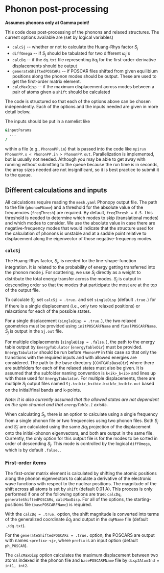 # Phonon post-processing

**Assumes phonons only at Gamma point!** 

This code does post-processing of the phonons and relaxed structures. The current options available are (set by logical variables)
* `calcSj` -- whether or not to calculate the Huang-Rhys factor $S_j$
* `diffOmega` -- if $S_j$ should be tabulated for two different $\omega_j$'s
* `calcDq` -- if the `dq.txt` file representing $\delta q_j$ for the first-order-derivative displacements should be output
* `generateShiftedPOSCARs` -- if POSCAR files shifted from given equilibium positions along the phonon modes should be output. These are used to get the first-order matrix element.
* `calcMaxDisp` -- if the maximum displacement across modes between a pair of atoms given a `shift` should be calculated

The code is structured so that each of the options above can be chosen independently. Each of the options and the inputs needed are given in more detail below. 

The inputs should be put in a namelist like
```f90
&inputParams
  ...
/
```
within a file (e.g., `PhononPP.in`) that is passed into the code like `mpirun PhononPP.x < PhononPP.in > PhononPP.out`. Parallelization is implemented, but is usually not needed. Although you may be able to get away with running without submitting to the queue because the run time is in seconds, the array sizes needed are not insignificant, so it is best practice to submit it to the queue. 

## Different calculations and inputs

All calculations require reading the `mesh.yaml` Phonopy output file. The path to the file (`phononFName`) and a threshold for the absolute value of the frequencies (`freqThresh`) are required. By default, `freqThresh = 0.5`. This threshold is needed to determine which modes to skip (translational modes) and which modes to consider. We use the absolute value in case there are negative-frequency modes that would indicate that the structure used for the calculation of phonons is unstable and at a saddle point relative to displacement along the eigenvector of those negative-frequency modes. 

### `calcSj`

The Huang-Rhys factor, $S_j$, is needed for the line-shape-function integration. It is related to the probability of energy getting transferred into the phonon mode $j$. For scattering, we use $S_j$ directly as a weight to distribute the total energy transfer across the modes. $S_j$ is output in descending order so that the modes that participate the most are at the top of the output file. 

To calculate $S_j$, set `calcSj = .true.` and set `singleDisp` (default `.true.`) for if there is a single displacement (i.e., only two relaxed positions) or relaxations for each of the possible states. 

For a single displacement (`singleDisp = .true.`), the two relaxed geometries must be provided using `initPOSCARFName` and `finalPOSCARFName`. $S_j$ is output in the `Sj.out` file.

For multiple displacements (`singleDisp = .false.`), the path to the energy table output by `EnergyTabulator` (`energyTableDir`) must be provided. `EnergyTabulator` should be run before `PhononPP` in this case so that only the transitions with the required inputs and with allowed energies are considered. The path to the base directory (`CONTCARsBaseDir`) where there are subfolders for each of the relaxed states must also be given. It is assumed that the subfolder naming convention is `k<ik>_b<ib>` and lines up with those used for `EnergyTabulator`. For multiple displacements, there are multiple $S_j$ output files named `Sj.k<iki>_b<ibi>.k<ikf>_b<ibf>.out` based on the initial/final bands and k-points.

_Note: It is also currently assumed that the allowed states are not dependent on the spin channel and that `energyTable.1` exisits._

When calculating $S_j$, there is an option to calculate using a single frequency from a single phonon file or two frequencies using two phonon files. Both $S_j$ and $S_j'$ are calculated using the same $\Delta q_j$ projection of the displacement onto the initial-phonon eigenvectors, and both are output in the same file. Currently, the only option for this output file is for the modes to be sorted in order of descending $S_j$. This mode is controlled by the logical `diffOmega`, which is by default `.false.`.

### First-order items

The first-order matrix element is calculated by shifting the atomic positions along the phonon eigenvectors to calculate a derivative of the electronic wave functions with respect to the nuclear positions. The magnitude of the shift across all atoms is set by `shift` (default 0.01 A). This process is only performed if one of the following options are true: `calcDq`, `generateShiftedPOSCARs`, `calcMaxDisp`. For all of the options, the starting-positions file (`basePOSCARFName`) is required. 

With the `calcDq = .true.` option, the shift magnitude is converted into terms of the generalized coordinate $\delta q_j$ and output in the `dqFName` file (default `./dq.txt`). 

For the `generateShiftedPOSCARs = .true.` option, the POSCARS are output with names `<prefix>-<j>`, where `prefix` is an input option (default `ph_POSCAR`).

The `calcMaxDisp` option calculates the maximum displacement between two atoms indexed in the phonon file and `basePOSCARFName` file by `disp2AtomInd = int1, int2`. 
